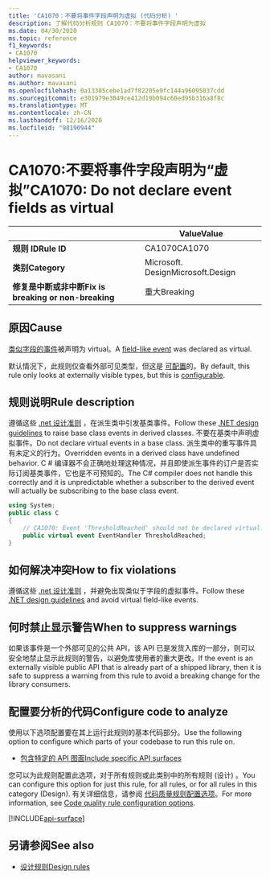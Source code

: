 ```yaml
---
title: 'CA1070：不要将事件字段声明为虚拟 (代码分析) '
description: 了解代码分析规则 CA1070：不要将事件字段声明为虚拟
ms.date: 04/30/2020
ms.topic: reference
f1_keywords:
- CA1070
helpviewer_keywords:
- CA1070
author: mavasani
ms.author: mavasani
ms.openlocfilehash: 0a13305cebe1ad7f82205e9fc144a96095037cdd
ms.sourcegitcommit: e301979e3049ce412d19b094c60ed95b316a8f8c
ms.translationtype: MT
ms.contentlocale: zh-CN
ms.lasthandoff: 12/16/2020
ms.locfileid: "98190944"
---
```

# <a name="ca1070-do-not-declare-event-fields-as-virtual"></a><span data-ttu-id="3b19f-103">CA1070:不要将事件字段声明为“虚拟”</span><span class="sxs-lookup"><span data-stu-id="3b19f-103">CA1070: Do not declare event fields as virtual</span></span>

| | <span data-ttu-id="3b19f-104">Value</span><span class="sxs-lookup"><span data-stu-id="3b19f-104">Value</span></span> |
|-|-|
| <span data-ttu-id="3b19f-105">**规则 ID**</span><span class="sxs-lookup"><span data-stu-id="3b19f-105">**Rule ID**</span></span> |<span data-ttu-id="3b19f-106">CA1070</span><span class="sxs-lookup"><span data-stu-id="3b19f-106">CA1070</span></span>|
| <span data-ttu-id="3b19f-107">**类别**</span><span class="sxs-lookup"><span data-stu-id="3b19f-107">**Category**</span></span> |<span data-ttu-id="3b19f-108">Microsoft. Design</span><span class="sxs-lookup"><span data-stu-id="3b19f-108">Microsoft.Design</span></span>|
| <span data-ttu-id="3b19f-109">**修复是中断或非中断**</span><span class="sxs-lookup"><span data-stu-id="3b19f-109">**Fix is breaking or non-breaking**</span></span> |<span data-ttu-id="3b19f-110">重大</span><span class="sxs-lookup"><span data-stu-id="3b19f-110">Breaking</span></span>|

## <a name="cause"></a><span data-ttu-id="3b19f-111">原因</span><span class="sxs-lookup"><span data-stu-id="3b19f-111">Cause</span></span>

<span data-ttu-id="3b19f-112">[类似字段的事件](../../../csharp/event-pattern.md#defining-and-raising-field-like-events)被声明为 virtual。</span><span class="sxs-lookup"><span data-stu-id="3b19f-112">A [field-like event](../../../csharp/event-pattern.md#defining-and-raising-field-like-events) was declared as virtual.</span></span>

<span data-ttu-id="3b19f-113">默认情况下，此规则仅查看外部可见类型，但这是 [可配置](#configure-code-to-analyze)的。</span><span class="sxs-lookup"><span data-stu-id="3b19f-113">By default, this rule only looks at externally visible types, but this is [configurable](#configure-code-to-analyze).</span></span>

## <a name="rule-description"></a><span data-ttu-id="3b19f-114">规则说明</span><span class="sxs-lookup"><span data-stu-id="3b19f-114">Rule description</span></span>

<span data-ttu-id="3b19f-115">遵循这些 [.net 设计准则](../../../csharp/programming-guide/events/how-to-raise-base-class-events-in-derived-classes.md) ，在派生类中引发基类事件。</span><span class="sxs-lookup"><span data-stu-id="3b19f-115">Follow these [.NET design guidelines](../../../csharp/programming-guide/events/how-to-raise-base-class-events-in-derived-classes.md) to raise base class events in derived classes.</span></span> <span data-ttu-id="3b19f-116">不要在基类中声明虚拟事件。</span><span class="sxs-lookup"><span data-stu-id="3b19f-116">Do not declare virtual events in a base class.</span></span> <span data-ttu-id="3b19f-117">派生类中的重写事件具有未定义的行为。</span><span class="sxs-lookup"><span data-stu-id="3b19f-117">Overridden events in a derived class have undefined behavior.</span></span> <span data-ttu-id="3b19f-118">C # 编译器不会正确地处理这种情况，并且即使派生事件的订户是否实际订阅基类事件，它也是不可预知的。</span><span class="sxs-lookup"><span data-stu-id="3b19f-118">The C# compiler does not handle this correctly and it is unpredictable whether a subscriber to the derived event will actually be subscribing to the base class event.</span></span>

```csharp
using System;
public class C
{
    // CA1070: Event 'ThresholdReached' should not be declared virtual.
    public virtual event EventHandler ThresholdReached;
}
```

## <a name="how-to-fix-violations"></a><span data-ttu-id="3b19f-119">如何解决冲突</span><span class="sxs-lookup"><span data-stu-id="3b19f-119">How to fix violations</span></span>

<span data-ttu-id="3b19f-120">遵循这些 [.net 设计准则](../../../csharp/programming-guide/events/how-to-raise-base-class-events-in-derived-classes.md) ，并避免出现类似于字段的虚拟事件。</span><span class="sxs-lookup"><span data-stu-id="3b19f-120">Follow these [.NET design guidelines](../../../csharp/programming-guide/events/how-to-raise-base-class-events-in-derived-classes.md) and avoid virtual field-like events.</span></span>

## <a name="when-to-suppress-warnings"></a><span data-ttu-id="3b19f-121">何时禁止显示警告</span><span class="sxs-lookup"><span data-stu-id="3b19f-121">When to suppress warnings</span></span>

<span data-ttu-id="3b19f-122">如果该事件是一个外部可见的公共 API，该 API 已是发货入库的一部分，则可以安全地禁止显示此规则的警告，以避免库使用者的重大更改。</span><span class="sxs-lookup"><span data-stu-id="3b19f-122">If the event is an externally visible public API that is already part of a shipped library, then it is safe to suppress a warning from this rule to avoid a breaking change for the library consumers.</span></span>

## <a name="configure-code-to-analyze"></a><span data-ttu-id="3b19f-123">配置要分析的代码</span><span class="sxs-lookup"><span data-stu-id="3b19f-123">Configure code to analyze</span></span>

<span data-ttu-id="3b19f-124">使用以下选项配置要在其上运行此规则的基本代码部分。</span><span class="sxs-lookup"><span data-stu-id="3b19f-124">Use the following option to configure which parts of your codebase to run this rule on.</span></span>

- [<span data-ttu-id="3b19f-125">包含特定的 API 图面</span><span class="sxs-lookup"><span data-stu-id="3b19f-125">Include specific API surfaces</span></span>](#include-specific-api-surfaces)

<span data-ttu-id="3b19f-126">您可以为此规则配置此选项，对于所有规则或此类别中的所有规则 (设计) 。</span><span class="sxs-lookup"><span data-stu-id="3b19f-126">You can configure this option for just this rule, for all rules, or for all rules in this category (Design).</span></span> <span data-ttu-id="3b19f-127">有关详细信息，请参阅 [代码质量规则配置选项](../code-quality-rule-options.md)。</span><span class="sxs-lookup"><span data-stu-id="3b19f-127">For more information, see [Code quality rule configuration options](../code-quality-rule-options.md).</span></span>

[!INCLUDE[api-surface](~/includes/code-analysis/api-surface.md)]

## <a name="see-also"></a><span data-ttu-id="3b19f-128">另请参阅</span><span class="sxs-lookup"><span data-stu-id="3b19f-128">See also</span></span>

- [<span data-ttu-id="3b19f-129">设计规则</span><span class="sxs-lookup"><span data-stu-id="3b19f-129">Design rules</span></span>](design-warnings.md)
